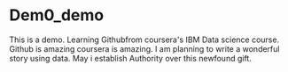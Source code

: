 # Dem0_demo
This is a demo.
Learning Githubfrom coursera's IBM Data science course.
Github is amazing
coursera is  amazing.
I am planning to write a wonderful story using data.
May i establish Authority over this newfound gift.

